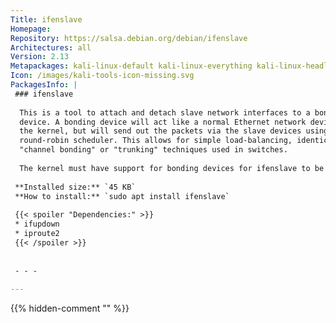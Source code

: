 ```yaml
---
Title: ifenslave
Homepage: 
Repository: https://salsa.debian.org/debian/ifenslave
Architectures: all
Version: 2.13
Metapackages: kali-linux-default kali-linux-everything kali-linux-headless kali-linux-large 
Icon: /images/kali-tools-icon-missing.svg
PackagesInfo: |
 ### ifenslave
 
  This is a tool to attach and detach slave network interfaces to a bonding
  device. A bonding device will act like a normal Ethernet network device to
  the kernel, but will send out the packets via the slave devices using a simple
  round-robin scheduler. This allows for simple load-balancing, identical to
  "channel bonding" or "trunking" techniques used in switches.
   
  The kernel must have support for bonding devices for ifenslave to be useful.
 
 **Installed size:** `45 KB`  
 **How to install:** `sudo apt install ifenslave`  
 
 {{< spoiler "Dependencies:" >}}
 * ifupdown
 * iproute2
 {{< /spoiler >}}
 
 
 - - -
 
---
```

{{% hidden-comment "<!--Do not edit anything above this line-->" %}}
